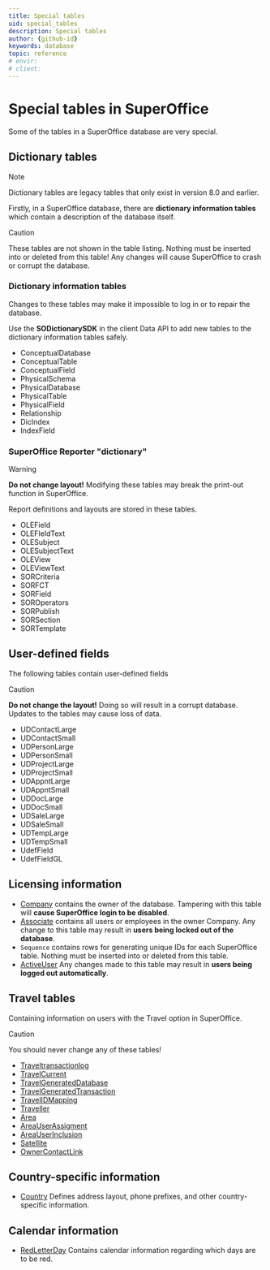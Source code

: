 ```yaml
---
title: Special tables
uid: special_tables
description: Special tables
author: {github-id}
keywords: database
topic: reference
# envir:
# client:
---
```


# Special tables in SuperOffice

Some of the tables in a SuperOffice database are very special.

## Dictionary tables

> [!NOTE]
> Dictionary tables are legacy tables that only exist in version 8.0 and earlier.

Firstly, in a SuperOffice database, there are **dictionary information tables** which contain a description of the database itself.

> [!CAUTION]
> These tables are not shown in the table listing. Nothing must be inserted into or deleted from this table! Any changes will cause SuperOffice to crash or corrupt the database.

### Dictionary information tables

Changes to these tables may make it impossible to log in or to repair the database.

Use the **SODictionarySDK** in the client Data API to add new tables to the dictionary information tables safely.

* ConceptualDatabase
* ConceptualTable
* ConceptualField
* PhysicalSchema
* PhysicalDatabase
* PhysicalTable
* PhysicalField
* Relationship
* DicIndex
* IndexField

### SuperOffice Reporter "dictionary"

> [!WARNING]
> **Do not change layout!** Modifying these tables may break the print-out function in SuperOffice.

Report definitions and layouts are stored in these tables.

* OLEField
* OLEFIeldText
* OLESubject
* OLESubjectText
* OLEView
* OLEViewText
* SORCriteria
* SORFCT
* SORField
* SOROperators
* SORPublish
* SORSection
* SORTemplate

## User-defined fields

The following tables contain user-defined fields

> [!CAUTION]
> **Do not change the layout!** Doing so will result in a corrupt database. Updates to the tables may cause loss of data.

* UDContactLarge
* UDContactSmall
* UDPersonLarge
* UDPersonSmall
* UDProjectLarge
* UDProjectSmall
* UDAppntLarge
* UDAppntSmall
* UDDocLarge
* UDDocSmall
* UDSaleLarge
* UDSaleSmall
* UDTempLarge
* UDTempSmall
* UdefField
* UdefFieldGL

## Licensing information

* [Company][11] contains the owner of the database. Tampering with this table will **cause SuperOffice login to be disabled**.
* [Associate][12] contains all users or employees in the owner Company. Any change to this table may result in **users being locked out of the database**.
* `Sequence` contains rows for generating unique IDs for each SuperOffice table. Nothing must be inserted into or deleted from this table.
* [ActiveUser][14] Any changes made to this table may result in **users being logged out automatically**.

## Travel tables

Containing information on users with the Travel option in SuperOffice.

> [!CAUTION]
> You should never change any of these tables!

* [Traveltransactionlog][15]
* [TravelCurrent][17]
* [TravelGeneratedDatabase][18]
* [TravelGeneratedTransaction][19]
* [TravelIDMapping][20]
* [Traveller][21]
* [Area][22]
* [AreaUserAssigment][23]
* [AreaUserInclusion][24]
* [Satellite][25]
* [OwnerContactLink][26]

## Country-specific information

* [Country][27] Defines address layout, phone prefixes, and other country-specific information.

## Calendar information

* [RedLetterDay][28] Contains calendar information regarding which days are to be red.

<!-- Referenced links -->
[11]: ../tables/company.md
[12]: ../tables/associate.md
[14]: ../tables/activeuser.md
[15]: ../tables/traveltransactionlog.md
[17]: ../tables/travelcurrent.md
[18]: ../tables/travelgenerateddatabase.md
[19]: ../tables/travelgeneratedtransaction.md
[20]: ../tables/travelidmapping.md
[21]: ../tables/traveller.md
[22]: ../tables/area.md
[23]: ../tables/areauserassignment.md
[24]: ../tables/areauserinclusion.md
[25]: ../tables/satellite.md
[26]: ../tables/ownercontactlink.md
[27]: ../tables/country.md
[28]: ../tables/redletterday.md
